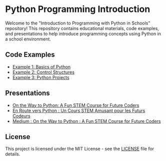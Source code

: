 # Python Programming Introduction

Welcome to the "Introduction to Programming with Python in Schools" repository! This repository contains educational materials, code examples, and presentations to help introduce programming concepts using Python in a school environment.

## Code Examples
- [Example 1: Basics of Python]()
- [Example 2: Control Structures]()
- [Example 3: Python Projects]()

## Presentations
- [On the Way to Python: A Fun STEM Course for Future Coders](PythonJourney_FUN_STEM_Course_Eng.pdf)
- [En Route vers Python : Un Cours STEM Amusant pour les Futurs Codeurs](PythonJourney_FUN_STEM_Course_Fr.pdf)
- [Medium : On the Way to Python : A Fun STEM Course for Future Coders](https://larbi-ouiyzme.medium.com/on-the-way-to-python-a-fun-stem-course-for-future-coders-ae6f89d68d05)

## License
This project is licensed under the MIT License - see the [LICENSE](LICENSE) file for details.

